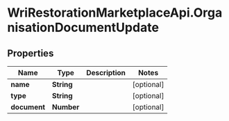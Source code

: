 # WriRestorationMarketplaceApi.OrganisationDocumentUpdate

## Properties
Name | Type | Description | Notes
------------ | ------------- | ------------- | -------------
**name** | **String** |  | [optional] 
**type** | **String** |  | [optional] 
**document** | **Number** |  | [optional] 


